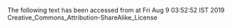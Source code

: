 The following text has been accessed from at Fri Aug 9 03:52:52 IST 2019
Creative_Commons_Attribution-ShareAlike_License
